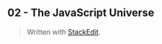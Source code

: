 ## 02 - The JavaScript Universe




> Written with [StackEdit](https://stackedit.io/).
<!--stackedit_data:
eyJoaXN0b3J5IjpbMjA5MTUwMTYwNF19
-->